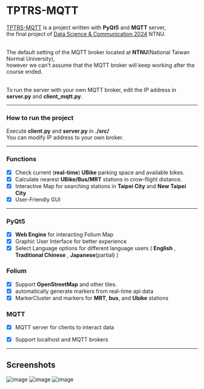 # TPTRS-MQTT

[TPTRS-MQTT](https://github.com/NaoCoding/TPTRS-MQTT) is a project written with **PyQt5** and **MQTT** server, <br> the final project of [Data Science &amp; Communication 2024](https://web.ntnu.edu.tw/~cw/icoil/) NTNU. <br><br>

The default setting of the MQTT broker located at **NTNU**(National Taiwan Normal University), <br>however we can't assume that the MQTT broker will keep working after the course ended.<br><br>

To run the server with your own MQTT broker, edit the IP address in **server.py** and **client_mqtt.py**.

---
### How to run the project

Execute **client.py** and **server.py** in **./src/** <br>
You can modify IP address to your own broker.

---

### Functions

- [x] Check current (**real-time**) **UBike** parking space and available bikes.
- [x] Calculate nearest **UBike/Bus/MRT** stations in crow-flight distance.
- [x] Interactive Map for searching stations in **Taipei City** and **New Taipei City**
- [x] User-Friendly GUI 

---

### PyQt5

- [x] **Web Engine** for interacting Folium Map
- [x] Graphic User Interface for better experience
- [x] Select Language options for different language users ( **English** , **Traditional Chinese** , **Japanese**(partial) )

 ### Folium

 - [x] Support **OpenStreetMap** and other tiles.
 - [x] automatically generate markers from real-time api data
 - [x] MarkerCluster and markers for **MRT**, **bus**, and **Ubike** stations

### MQTT

- [x] MQTT server for clients to interact data
- [x] Support localhost and MQTT brokers


---

## Screenshots

![image](https://github.com/user-attachments/assets/41df070b-00a8-439c-a411-a16bf7575e75)
![image](https://github.com/user-attachments/assets/56658b24-2a7c-443e-9c37-8d789157fba1)
![image](https://github.com/user-attachments/assets/16acf66e-c2d6-431c-9e4e-8012b9cf9481)



